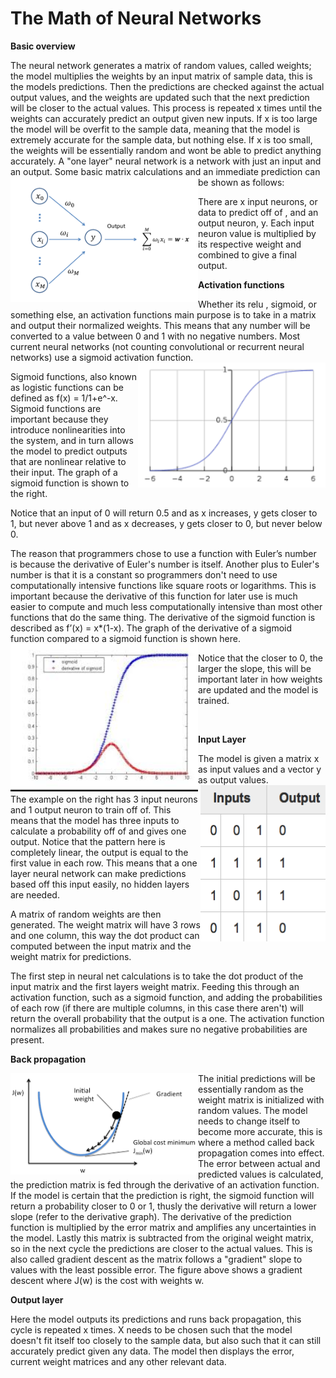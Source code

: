 
<h1>The Math of Neural Networks</h1>

**Basic overview**

The neural network generates a matrix of random values, called weights; the model multiplies the weights by an input matrix of sample data, this is the models predictions. Then the predictions are checked against the actual output values, and the weights are updated such that the next prediction will be closer to the actual values. This process is repeated x times until the weights can accurately predict an output given new inputs. If x is too large the model will be overfit to the sample data, meaning that the model is extremely accurate for the sample data, but nothing else. If x is too small, the weights will be essentially random and wont be able to predict anything accurately. A "one layer" neural network is a network with just an input and an output. Some basic matrix calculations and an immediate prediction can be shown as follows: 
<img src="pictures/neuralNet.png" align="left" width="300"/>



There are x input neurons, or data to predict off of , and an output neuron, y. Each input neuron value is multiplied by its respective weight and combined to give a final output.

**Activation functions**

Whether its relu , sigmoid, or something else, an activation functions main purpose is to take in a matrix and output their normalized weights. This means that any number will be converted to a value between 0 and 1 with no negative numbers. Most current neural networks (not counting convolutional or recurrent neural networks) use a sigmoid activation function. 
<img src="pictures/sigmoidA.png" align="right" width="300"/>

Sigmoid functions, also known as logistic functions can be defined as f(x) = 1/1+e^-x. Sigmoid functions are important because they introduce nonlinearities into the system, and in turn allows the model to predict outputs that are nonlinear relative to their input. The graph of a sigmoid function is shown to the right. 


Notice that an input of 0 will return 0.5 and as x increases, y gets closer to 1,  but never above 1 and   as x decreases, y gets closer to 0, but never below 0. 

	

The reason that programmers chose to use a function with Euler’s number is because the derivative of Euler's number is itself. Another plus to Euler's number is that it is a constant so programmers don't need to use computationally intensive functions like square roots or logarithms. This is important because the derivative of this function for later use is much easier to compute and much less computationally intensive than most other functions that do the same thing. The derivative of the sigmoid function is described as f’(x) = x*(1-x). The graph of the derivative of a sigmoid function compared to a sigmoid function is shown here.
<img src="pictures/sigmoidD.jpeg" align="left" width="300"/>

 Notice that the closer to 0, the larger the slope, this will be important later in how weights are updated and the model is trained.

<br>

**Input Layer**

The model is given a matrix x as input values and a vector y as output values.
<img src="pictures/table.png" align="right" width="200" height="250"/>

The example on the right has 3 input neurons and 1 output neuron to train off of. This means that the model has three inputs to calculate a probability off of and gives one output. Notice that the pattern here is completely linear, the output is equal to the first value in each row. This means that a one layer neural network can make predictions based off this input easily, no hidden layers are needed. 

A matrix of random weights are then generated. The weight matrix will have 3 rows and one column, this way the dot product can computed between the input matrix and the weight matrix for predictions.

The first step in neural net calculations is to take the dot product of the input matrix and the first layers weight matrix. Feeding this through an activation function, such as a sigmoid function, and adding the probabilities of each row (if there are multiple columns, in this case there aren't) will return the overall probability that the output is a one. The activation function normalizes all probabilities and makes sure no negative probabilities are present.

**Back propagation**

<img src="pictures/gradientDescent.png" align="left" width="300"/>

The initial predictions will be essentially random as the weight matrix is initialized with random values. The model needs to change itself to become more accurate, this is where a method called back propagation comes into effect. The error between actual and predicted values is calculated, the prediction matrix is fed through the derivative of an activation function. If the model is certain that the prediction is right, the sigmoid function will return a probability closer to 0 or 1, thusly the derivative will return a lower slope (refer to the derivative graph). The derivative of the prediction function is multiplied by the error matrix and amplifies any uncertainties in the model. Lastly this matrix is subtracted from the original weight matrix, so in the next cycle the predictions are closer to the actual values. This is also called gradient descent as the matrix follows a "gradient" slope to values with the least possible error. The figure above shows a gradient descent where J(w) is the cost with weights w.  

**Output layer**

Here the model outputs its predictions and runs back propagation, this cycle is repeated x times. X needs to be chosen such that the model doesn't fit itself too closely to the sample data, but also such that it can still accurately predict given any data. The model then displays the error, current weight matrices and any other relevant data.


